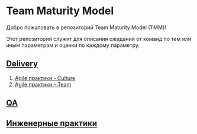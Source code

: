 # Team Maturity Model

Добро пожаловать в репозиторий Team Maturity Model (TMM)!

Этот репозиторий служит для описания ожиданий от команд по тем или иным параметрам
и оценки по каждому параметру.

## [Delivery](uz/uzum/tmm/1_delivery)

1. [Agile практики - Culture](uz/uzum/tmm/1_delivery/1.Agile_практики-Culture.md)
2. [Agile практики – Team](uz/uzum/tmm/1_delivery/2.Agile_практики-Team.md)

## [QA](uz/uzum/tmm/2_qa)

## [Инженерные практики](uz/uzum/tmm/3_engineering_practices)
